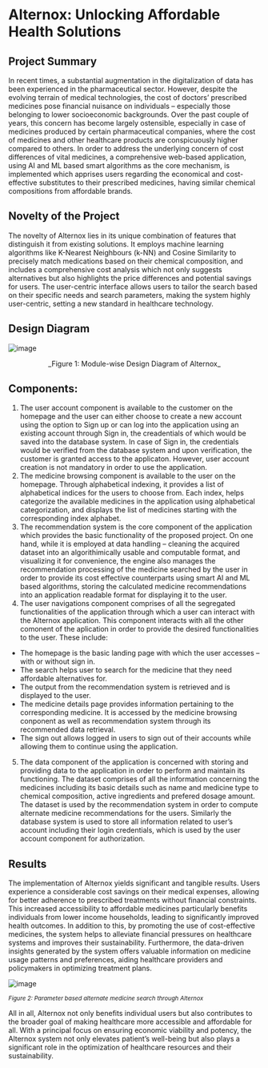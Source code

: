 # Alternox: Unlocking Affordable Health Solutions

## Project Summary
In recent times, a substantial augmentation in the digitalization of data has been experienced in the pharmaceutical sector. However, despite the evolving terrain of medical technologies, the cost of doctors’ prescribed medicines pose financial nuisance on individuals – especially those belonging to lower socioeconomic backgrounds. Over the past couple of years, this concern has become largely ostensible, especially in case of medicines produced by certain pharmaceutical companies, where the cost of medicines and other healthcare products are conspicuously higher compared to others.
In order to address the underlying concern of cost differences of vital medicines, a comprehensive web-based application, using AI and ML based smart algorithms as the core mechanism, is implemented which apprises users regarding the economical and cost-effective substitutes to their prescribed medicines, having similar chemical compositions from affordable brands.

## Novelty of the Project
The novelty of Alternox lies in its unique combination of features that distinguish it from existing solutions. It employs machine learning algorithms like K-Nearest Neighbours (k-NN) and Cosine Similarity to precisely match medications based on their chemical composition, and includes a comprehensive cost analysis which not only suggests alternatives but also highlights the price differences and potential savings for users. The user-centric interface allows users to tailor the search based on their specific needs and search parameters, making the system highly user-centric, setting a new standard in healthcare technology.

## Design Diagram
![image](https://github.com/tasneem-98/Alternox/assets/34083800/fa3fd0a1-aa09-44af-9f41-68659f8346a1)

<center> _Figure 1: Module-wise Design Diagram of Alternox_ </center>

## Components:
1. The user account component is available to the customer on the homepage and the user can either choose to create a new account using the option to Sign up or can log into the application using an existing account through Sign in, the creadentials of which would be saved into the database system. In case of Sign in, the credentials would be verified from the database system and upon verification, the customer is granted access to the applicaton. However, user account creation is not mandatory in order to use the application.
2. The medicine browsing component is available to the user on the homepage. Through alphabetical indexing, it provides a list of alphabetical indices for the users to choose from. Each index, helps categorize the available medicines in the application using alphabetical categorization, and displays the list of medicines starting with the corresponding index alphabet.
3. The recommendation system is the core component of the application which provides the basic functionality of the proposed project. On one hand, while it is employed at data handling – cleaning the acquired dataset into an algorithimically usable and computable format, and visualizing it for convenience, the engine also manages the recommendation processing of the medicine searched by the user in order to provide its cost effective counterparts using smart AI and ML based algorithms, storing the calculated medicine recommendations into an application readable format for displaying it to the user.
4. The user navigations component comprises of all the segregated functionalities of the application through which a user can interact with the Alternox application. This component interacts with all the other comonent of the aplication in order to provide the desired functionalities to the user. These include:
- The homepage is the basic landing page with which the user accesses – with or without sign in.
-  The search helps user to search for the medicine that they need affordable alternatives for.
-   The output from the recommendation system is retrieved and is displayed to the user.
-   The medicine details page provides information pertaining to the corresponding medicine. It is accessed by the medicine browsing conponent as well as recommendation system through its recommended data retrieval.
-   The sign out allows logged in users to sign out of their accounts while allowing them to continue using the application.
5. The data component of the application is concerned with storing and providing data to the application in order to perform and maintain its functioning. The dataset comprises of all the information concerning the medicines including its basic details such as name and medicine type to chemical composition, active ingredients and prefered dosage amount. The dataset is used by the recommendation system in order to compute alternate medicine recommendations for the users. Similarly the database system is used to store all information related to user’s account including their login credentials, which is used by the user account component for authorization.

## Results
The implementation of Alternox yields significant and tangible results. Users experience a considerable cost savings on their medical expenses, allowing for better adherence to prescribed treatments without financial constraints. This increased accessibility to affordable medicines particularly benefits individuals from lower income households, leading to significantly improved health outcomes. In addition to this, by promoting the use of cost-effective medicines, the system helps to alleviate financial pressures on healthcare systems and improves their sustainability. Furthermore, the data-driven insights generated by the system offers valuable information on medicine usage patterns and preferences, aiding healthcare providers and policymakers in optimizing treatment plans.

![image](https://github.com/tasneem-98/Alternox/assets/34083800/60fc1996-faef-4efa-86cc-7b46c9dc5040)

<small> _Figure 2: Parameter based alternate medicine search through Alternox_ </small>

All in all, Alternox not only benefits individual users but also contributes to the broader goal of making healthcare more accessible and affordable for all. With a principal focus on ensuring economic viability and potency, the Alternox system not only elevates patient’s well-being but also plays a significant role in the optimization of healthcare resources and their sustainability.
